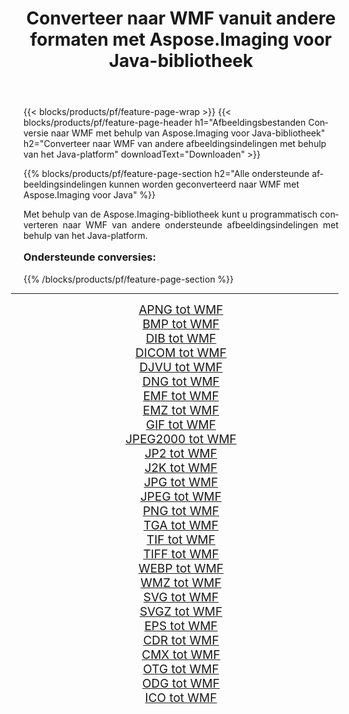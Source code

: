 ﻿---
title: Converteer naar WMF vanuit andere formaten met Aspose.Imaging voor Java-bibliotheek 
weight: 3920
url: /nl/java/conversion/to/wmf/ 
lang: nl
langdirlevel: 2
locales: zh-hans,ja,it,ru,de,es,fr,nl,id,lt,pl,pt,vi,tr,ko,zh-hant,ar,hi,th,sv,cs,uk,he
description: Met Aspose.Imaging kunt u met Java converteren naar WMF vanuit andere formaten
---

{{< blocks/products/pf/feature-page-wrap >}}
{{< blocks/products/pf/feature-page-header h1="Afbeeldingsbestanden Conversie naar WMF met behulp van Aspose.Imaging voor Java-bibliotheek" h2="Converteer naar WMF van andere afbeeldingsindelingen met behulp van het Java-platform" downloadText="Downloaden" >}}


{{% blocks/products/pf/feature-page-section  h2="Alle ondersteunde afbeeldingsindelingen kunnen worden geconverteerd naar WMF met Aspose.Imaging voor Java" %}}
<p align=justify>Met behulp van de Aspose.Imaging-bibliotheek kunt u programmatisch converteren naar WMF van andere ondersteunde afbeeldingsindelingen met behulp van het Java-platform.</p>
<h3 style="margin-top:16px;">
Ondersteunde conversies:
</h3>
{{% /blocks/products/pf/feature-page-section %}}
<div class="container-fluid productfamilypage bg-gray">
    <div class="convertypes bg-gray agp-content section">
        <div class="container">
		<hr style="margin-left:-20px;"/>
		<div class="row other-converters" style="gap: 10px;font-size: 19px;text-align:center;">
		    <div class='col-md-3 other-converter remove-lp remove-rp'><a href="/imaging/nl/java/conversion/apng-to-wmf/" style="padding:15px;">APNG tot WMF</a></div>
<div class='col-md-3 other-converter remove-lp remove-rp'><a href="/imaging/nl/java/conversion/bmp-to-wmf/" style="padding:15px;">BMP tot WMF</a></div>
<div class='col-md-3 other-converter remove-lp remove-rp'><a href="/imaging/nl/java/conversion/dib-to-wmf/" style="padding:15px;">DIB tot WMF</a></div>
<div class='col-md-3 other-converter remove-lp remove-rp'><a href="/imaging/nl/java/conversion/dicom-to-wmf/" style="padding:15px;">DICOM tot WMF</a></div>
<div class='col-md-3 other-converter remove-lp remove-rp'><a href="/imaging/nl/java/conversion/djvu-to-wmf/" style="padding:15px;">DJVU tot WMF</a></div>
<div class='col-md-3 other-converter remove-lp remove-rp'><a href="/imaging/nl/java/conversion/dng-to-wmf/" style="padding:15px;">DNG tot WMF</a></div>
<div class='col-md-3 other-converter remove-lp remove-rp'><a href="/imaging/nl/java/conversion/emf-to-wmf/" style="padding:15px;">EMF tot WMF</a></div>
<div class='col-md-3 other-converter remove-lp remove-rp'><a href="/imaging/nl/java/conversion/emz-to-wmf/" style="padding:15px;">EMZ tot WMF</a></div>
<div class='col-md-3 other-converter remove-lp remove-rp'><a href="/imaging/nl/java/conversion/gif-to-wmf/" style="padding:15px;">GIF tot WMF</a></div>
<div class='col-md-3 other-converter remove-lp remove-rp'><a href="/imaging/nl/java/conversion/jpeg2000-to-wmf/" style="padding:15px;">JPEG2000 tot WMF</a></div>
<div class='col-md-3 other-converter remove-lp remove-rp'><a href="/imaging/nl/java/conversion/jp2-to-wmf/" style="padding:15px;">JP2 tot WMF</a></div>
<div class='col-md-3 other-converter remove-lp remove-rp'><a href="/imaging/nl/java/conversion/j2k-to-wmf/" style="padding:15px;">J2K tot WMF</a></div>
<div class='col-md-3 other-converter remove-lp remove-rp'><a href="/imaging/nl/java/conversion/jpg-to-wmf/" style="padding:15px;">JPG tot WMF</a></div>
<div class='col-md-3 other-converter remove-lp remove-rp'><a href="/imaging/nl/java/conversion/jpeg-to-wmf/" style="padding:15px;">JPEG tot WMF</a></div>
<div class='col-md-3 other-converter remove-lp remove-rp'><a href="/imaging/nl/java/conversion/png-to-wmf/" style="padding:15px;">PNG tot WMF</a></div>
<div class='col-md-3 other-converter remove-lp remove-rp'><a href="/imaging/nl/java/conversion/tga-to-wmf/" style="padding:15px;">TGA tot WMF</a></div>
<div class='col-md-3 other-converter remove-lp remove-rp'><a href="/imaging/nl/java/conversion/tif-to-wmf/" style="padding:15px;">TIF tot WMF</a></div>
<div class='col-md-3 other-converter remove-lp remove-rp'><a href="/imaging/nl/java/conversion/tiff-to-wmf/" style="padding:15px;">TIFF tot WMF</a></div>
<div class='col-md-3 other-converter remove-lp remove-rp'><a href="/imaging/nl/java/conversion/webp-to-wmf/" style="padding:15px;">WEBP tot WMF</a></div>
<div class='col-md-3 other-converter remove-lp remove-rp'><a href="/imaging/nl/java/conversion/wmz-to-wmf/" style="padding:15px;">WMZ tot WMF</a></div>
<div class='col-md-3 other-converter remove-lp remove-rp'><a href="/imaging/nl/java/conversion/svg-to-wmf/" style="padding:15px;">SVG tot WMF</a></div>
<div class='col-md-3 other-converter remove-lp remove-rp'><a href="/imaging/nl/java/conversion/svgz-to-wmf/" style="padding:15px;">SVGZ tot WMF</a></div>
<div class='col-md-3 other-converter remove-lp remove-rp'><a href="/imaging/nl/java/conversion/eps-to-wmf/" style="padding:15px;">EPS tot WMF</a></div>
<div class='col-md-3 other-converter remove-lp remove-rp'><a href="/imaging/nl/java/conversion/cdr-to-wmf/" style="padding:15px;">CDR tot WMF</a></div>
<div class='col-md-3 other-converter remove-lp remove-rp'><a href="/imaging/nl/java/conversion/cmx-to-wmf/" style="padding:15px;">CMX tot WMF</a></div>
<div class='col-md-3 other-converter remove-lp remove-rp'><a href="/imaging/nl/java/conversion/otg-to-wmf/" style="padding:15px;">OTG tot WMF</a></div>
<div class='col-md-3 other-converter remove-lp remove-rp'><a href="/imaging/nl/java/conversion/odg-to-wmf/" style="padding:15px;">ODG tot WMF</a></div>
<div class='col-md-3 other-converter remove-lp remove-rp'><a href="/imaging/nl/java/conversion/ico-to-wmf/" style="padding:15px;">ICO tot WMF</a></div>
                </div>
        </div>
    </div>
</div>
<br/>

